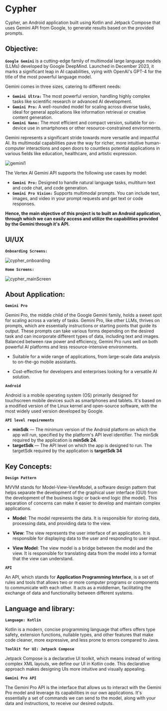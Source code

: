 
# Cypher 
Cypher, an Android application built using Kotlin and Jetpack Compose that uses Gemini API from Google, to generate results based on the provided prompts.


## Objective:
**`Google Gemini`** is a cutting-edge family of multimodal large language models (LLMs) developed by Google DeepMind. Launched in December 2023, it marks a significant leap in AI capabilities, vying with OpenAI's GPT-4 for the title of the most powerful language model.

Gemini comes in three sizes, catering to different needs:

* **`Gemini Ultra:`** The most powerful version, handling highly complex tasks like scientific research or advanced AI development.
* **`Gemini Pro:`** A well-rounded model for scaling across diverse tasks, ideal for general applications like information retrieval or creative content generation.
* **`Gemini Nano:`** The most efficient and compact version, suitable for on-device use in smartphones or other resource-constrained environments.

Gemini represents a significant stride towards more versatile and impactful AI. Its multimodal capabilities pave the way for richer, more intuitive human-computer interactions and open doors to countless potential applications in various fields like education, healthcare, and artistic expression.

![gemini1](https://github.com/mrinmoyxb/Cypher/assets/141025752/bfa3dca3-1281-401a-8d4e-e3886e7d43e0)

The Vertex AI Gemini API supports the following use cases by model:

* **`Gemini Pro:`** Designed to handle natural language tasks, multiturn text and code chat, and code generation.
* **`Gemini Pro Vision:`** Supports multimodal prompts. You can include text, images, and video in your prompt requests and get text or code responses.

**Hence, the main objective of this project is to built an Android application, through which we can easily access and utilize the capabilities provided by the Gemini through it's API.**


## UI/UX

**`Onboarding Screens:`**

![cypher_onboarding](https://github.com/mrinmoyxb/Cypher/assets/141025752/14f8b2cd-6e49-4924-a840-b614122efce6)

**`Home Screens:`**

![cypher_mainScreen](https://github.com/mrinmoyxb/Cypher/assets/141025752/f8801d9b-d9b8-4f99-a87e-d70c8bac525d)

## About Application:

**`Gemini Pro`**

Gemini Pro, the middle child of the Google Gemini family, holds a sweet spot for scaling across a variety of tasks.
Gemini Pro, like other LLMs, thrives on prompts, which are essentially instructions or starting points that guide its output. These prompts can take various forms depending on the desired task and can incorporate different types of data, including text and images.
Balanced between raw power and efficiency, Gemini Pro runs well on both powerful AI platforms and less resource-intensive environments.

* Suitable for a wide range of applications, from large-scale data analysis to on-the-go mobile assistants.

* Cost-effective for developers and enterprises looking for a versatile AI solution.



**`Android`**

Android is a mobile operating system (OS) primarily designed for touchscreen mobile devices such as smartphones and tablets. It's based on a modified version of the Linux kernel and open-source software, with the most widely used version developed by Google.

**`API level requirements`**
* **minSdk** — The minimum version of the Android platform on which the app will run, specified by the platform's API level identifier. The minSdk required by the application is **minSdk 24**.
* **targetSdk** — The API level on which the app is designed to run. The targetSdk required by the application is **targetSdk 34**

## Key Concepts:

**`Design Pattern`**

MVVM stands for Model-View-ViewModel, a software design pattern that helps separate the development of the graphical user interface (GUI) from the development of the business logic or back-end logic (the model). This separation of concerns can make it easier to develop and maintain complex applications.

* **Model**: The model represents the data. It is responsible for storing data, processing data, and providing data to the view. 

* **View**: The view represents the user interface of an application. It is responsible for displaying data to the user and responding to user input.

* **View Model**: The view model is a bridge between the model and the view. It is responsible for translating data from the model into a format that the view can understand. 

**`API`**

An API, which stands for **Application Programming Interface**, is a set of rules and tools that allows two or more computer programs or components to communicate with each other. It acts as a middleman, facilitating the exchange of data and functionality between different systems.

## Language and library:

**`Language: Kotlin`**

Kotlin is a modern, concise programming language that offers offers type safety, extension functions, nullable types, and other features that make code cleaner, more expressive, and less prone to errors compared to Java.

**`Toolkit for UI: Jetpack Compose`**

Jetpack Compose is a declarative UI toolkit, which means instead of writing complex XML layouts, we define our UI in Kotlin code. This declarative approach makes designing UIs more intuitive and visually appealing.

**`Gemini Pro API`**

The Gemini Pro API is the interface that allows us to interact with the Gemini Pro model and leverage its capabilities in our own applications. It's essentially a set of commands we can send to the model, along with your data and instructions, to receive our desired outputs.
